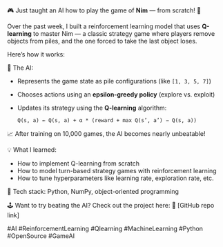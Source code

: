 🎮 Just taught an AI how to play the game of **Nim** — from scratch! 🤖

Over the past week, I built a reinforcement learning model that uses **Q-learning** to master Nim — a classic strategy game where players remove objects from piles, and the one forced to take the last object loses.

Here’s how it works:

🧠 The AI:
- Represents the game state as pile configurations (like `[1, 3, 5, 7]`)
- Chooses actions using an **epsilon-greedy policy** (explore vs. exploit)
- Updates its strategy using the **Q-learning** algorithm:
  
  `Q(s, a) ← Q(s, a) + α * (reward + max Q(s’, a’) − Q(s, a))`

📈 After training on 10,000 games, the AI becomes nearly unbeatable!

💡 What I learned:
- How to implement Q-learning from scratch
- How to model turn-based strategy games with reinforcement learning
- How to tune hyperparameters like learning rate, exploration rate, etc.

📂 Tech stack: Python, NumPy, object-oriented programming

🕹️ Want to try beating the AI? Check out the project here:
🔗 [GitHub repo link]

#AI #ReinforcementLearning #Qlearning #MachineLearning #Python #OpenSource #GameAI
